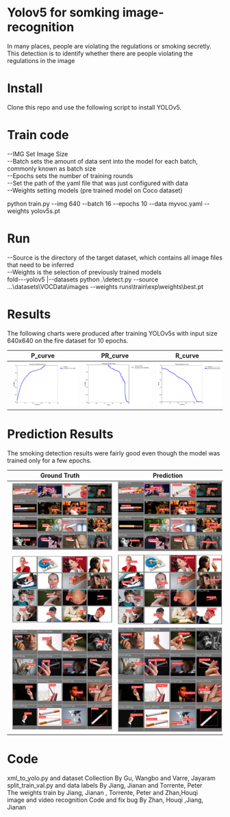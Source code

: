 # Yolov5 for somking image-recognition
In many places, people are violating the regulations or smoking secretly. This detection is to identify whether there are people violating the regulations in the image
# Install
Clone this repo and use the following script to install YOLOv5.
# Train code
  --IMG Set Image Size  
  --Batch sets the amount of data sent into the model for each batch, commonly known as batch size  
  --Epochs sets the number of training rounds  
  --Set the path of the yaml file that was just configured with data  
  --Weights setting models (pre trained model on Coco dataset)  
  
  python train.py --img 640 --batch 16 --epochs 10 --data myvoc.yaml --weights yolov5s.pt
  
# Run 
  --Source is the directory of the target dataset, which contains all image files that need to be inferred  
  --Weights is the selection of previously trained models  
  fold---yolov5
       |--datasets
  python .\detect.py --source ...\datasets\VOCData\images --weights runs\train\exp\weights\best.pt

# Results
The following charts were produced after training YOLOv5s with input size 640x640 on the fire dataset for 10 epochs.



| P_curve | PR_curve |R_curve |
| ---- | ---- |----|
| <img src="/results/P_curve.png" width="250" hspace="5">| <img src="/results/PR_curve.png" width="250" hspace="5"> |<img src="/results/R_curve.png" width="250" hspace="5">|

# Prediction Results
The smoking detection results were fairly good even though the model was trained only for a few epochs.

| Ground Truth | Prediction |
| ---- | ---- |
| <img src="/results/val_batch0_labels.jpg" width="450" hspace="5">| <img src="/results/val_batch0_pred.jpg" width="450" hspace="5"> |
| <img src="/results/val_batch1_labels.jpg" width="450" hspace="5">| <img src="/results/val_batch1_pred.jpg" width="450" hspace="5"> |
| <img src="/results/val_batch2_labels.jpg" width="450" hspace="5">| <img src="/results/val_batch2_pred.jpg" width="450" hspace="5"> |

# Code
xml_to_yolo.py and dataset Collection By Gu, Wangbo and Varre, Jayaram  
split_train_val.py and data labels By Jiang, Jianan and Torrente, Peter   
The weights train by Jiang, Jianan , Torrente, Peter and Zhan,Houqi   
image and video recognition Code and fix bug By Zhan, Houqi ,Jiang, Jianan
